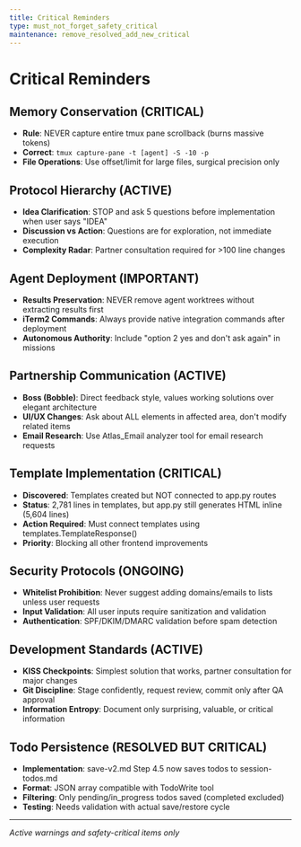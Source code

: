 ```yaml
---
title: Critical Reminders
type: must_not_forget_safety_critical
maintenance: remove_resolved_add_new_critical
---
```


# Critical Reminders

## Memory Conservation (CRITICAL)
- **Rule**: NEVER capture entire tmux pane scrollback (burns massive tokens)
- **Correct**: `tmux capture-pane -t [agent] -S -10 -p`
- **File Operations**: Use offset/limit for large files, surgical precision only

## Protocol Hierarchy (ACTIVE)
- **Idea Clarification**: STOP and ask 5 questions before implementation when user says "IDEA"
- **Discussion vs Action**: Questions are for exploration, not immediate execution
- **Complexity Radar**: Partner consultation required for >100 line changes

## Agent Deployment (IMPORTANT)
- **Results Preservation**: NEVER remove agent worktrees without extracting results first
- **iTerm2 Commands**: Always provide native integration commands after deployment
- **Autonomous Authority**: Include "option 2 yes and don't ask again" in missions

## Partnership Communication (ACTIVE)
- **Boss (Bobble)**: Direct feedback style, values working solutions over elegant architecture
- **UI/UX Changes**: Ask about ALL elements in affected area, don't modify related items
- **Email Research**: Use Atlas_Email analyzer tool for email research requests

## Template Implementation (CRITICAL)
- **Discovered**: Templates created but NOT connected to app.py routes
- **Status**: 2,781 lines in templates, but app.py still generates HTML inline (5,604 lines)
- **Action Required**: Must connect templates using templates.TemplateResponse()
- **Priority**: Blocking all other frontend improvements

## Security Protocols (ONGOING)
- **Whitelist Prohibition**: Never suggest adding domains/emails to lists unless user requests
- **Input Validation**: All user inputs require sanitization and validation
- **Authentication**: SPF/DKIM/DMARC validation before spam detection

## Development Standards (ACTIVE)
- **KISS Checkpoints**: Simplest solution that works, partner consultation for major changes
- **Git Discipline**: Stage confidently, request review, commit only after QA approval
- **Information Entropy**: Document only surprising, valuable, or critical information

## Todo Persistence (RESOLVED BUT CRITICAL)
- **Implementation**: save-v2.md Step 4.5 now saves todos to session-todos.md
- **Format**: JSON array compatible with TodoWrite tool
- **Filtering**: Only pending/in_progress todos saved (completed excluded)
- **Testing**: Needs validation with actual save/restore cycle

---
*Active warnings and safety-critical items only*